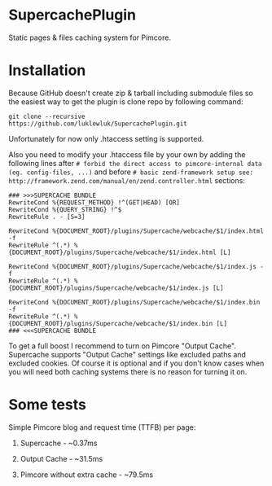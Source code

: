 # SupercachePlugin
Static pages &amp; files caching system for Pimcore.

# Installation
Because GitHub doesn't create zip & tarball including submodule files so the easiest way to get the plugin is clone repo by following command:

`git clone --recursive https://github.com/luklewluk/SupercachePlugin.git`

Unfortunately for now only .htaccess setting is supported.

Also you need to modify your .htaccess file by your own by adding the following lines after `# forbid the direct access to pimcore-internal data (eg. config-files, ...)` and before `# basic zend-framework setup see: http://framework.zend.com/manual/en/zend.controller.html` sections:
```apacheconf
### >>>SUPERCACHE BUNDLE
RewriteCond %{REQUEST_METHOD} !^(GET|HEAD) [OR]
RewriteCond %{QUERY_STRING} !^$
RewriteRule . - [S=3]

RewriteCond %{DOCUMENT_ROOT}/plugins/Supercache/webcache/$1/index.html -f
RewriteRule ^(.*) %{DOCUMENT_ROOT}/plugins/Supercache/webcache/$1/index.html [L]

RewriteCond %{DOCUMENT_ROOT}/plugins/Supercache/webcache/$1/index.js -f
RewriteRule ^(.*) %{DOCUMENT_ROOT}/plugins/Supercache/webcache/$1/index.js [L]

RewriteCond %{DOCUMENT_ROOT}/plugins/Supercache/webcache/$1/index.bin -f
RewriteRule ^(.*) %{DOCUMENT_ROOT}/plugins/Supercache/webcache/$1/index.bin [L]
### <<<SUPERCACHE BUNDLE
```

To get a full boost I recommend to turn on Pimcore "Output Cache". 
Supercache supports "Output Cache" settings like excluded paths and excluded cookies. 
Of course it is optional and if you don't know cases when you will need both caching systems there is no reason for turning it on.

# Some tests
Simple Pimcore blog and request time (TTFB) per page:

1. Supercache - ~0.37ms

2. Output Cache - ~31.5ms

3. Pimcore without extra cache - ~79.5ms

